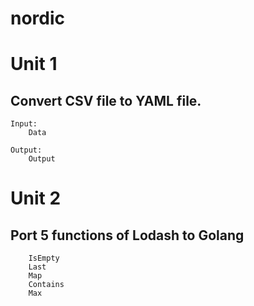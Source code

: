 # nordic

# Unit 1

## Convert CSV file to YAML file.

    Input:
        Data

    Output:
        Output

# Unit 2

## Port 5 functions of Lodash to Golang

        IsEmpty
        Last
        Map
        Contains
        Max
